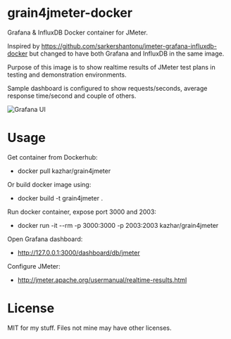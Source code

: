 # grain4jmeter-docker
Grafana &amp; InfluxDB Docker container for JMeter.

Inspired by https://github.com/sarkershantonu/jmeter-grafana-influxdb-docker but changed to have both Grafana and InfluxDB in the same image.

Purpose of this image is to show realtime results of JMeter test plans in testing and demonstration environments.

Sample dashboard is configured to show requests/seconds, average response time/second and couple of others.

![Grafana UI](https://github.com/samisalkosuo/grain4jmeter-docker/blob/master/img/grafana_jmeter.png)

# Usage

Get container from Dockerhub:

- docker pull kazhar/grain4jmeter

Or build docker image using:

- docker build -t grain4jmeter .

Run docker container, expose port 3000 and 2003:

- docker run -it --rm -p 3000:3000 -p 2003:2003 kazhar/grain4jmeter

Open Grafana dashboard:

- http://127.0.0.1:3000/dashboard/db/jmeter

Configure JMeter:

- http://jmeter.apache.org/usermanual/realtime-results.html


# License

MIT for my stuff. Files not mine may have other licenses.
